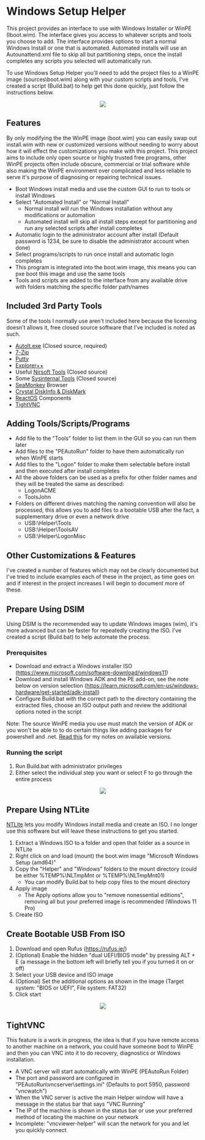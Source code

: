 # Windows Setup Helper

This project provides an interface to use with Windows Installer or WinPE (Iboot.wim). The interface gives you access to whatever scripts and tools you choose to add. The interface provides options to start a normal Windows Install or one that is automated. Automated installs will use an Autounattend.xml file to skip all but partitioning steps, once the install completes any scripts you selected will automatically run.

To use Windows Setup Helper you'll need to add the project files to a WinPE image (sources\boot.wim) along with your custom scripts and tools, I've created a script (Build.bat) to help get this done quickly, just follow the instructions below.

<p align="center">
  <img src="https://raw.githubusercontent.com/jmclaren7/windows-setup-helper/master/Extra/Screenshot1.png?raw=true">
</p>

## Features

By only modifying the the WinPE image (boot.wim) you can easily swap out install.wim with new or customized versions without needing to worry about how it will effect the customizations you make with this project. This project aims to include only open source or highly trusted free programs, other WinPE projects often include obscure, commercial or trial software while also making the WinPE environment over complicated and less reliable to serve it's purpose of diagnosing or repairing technical issues.

- Boot Windows install media and use the custom GUI to run to tools or install Windows
- Select "Automated Install" or "Normal Install"
  - Normal install will run the Windows installation without any modifications or automation
  - Automated install will skip all install steps except for partitioning and run any selected scripts after install completes
- Automatic login to the administrator account after install (Default password is 1234, be sure to disable the administrator account when done)
- Select programs/scripts to run once install and automatic login completes
- This program is integrated into the boot.wim image, this means you can pxe boot this image and use the same tools
- Tools and scripts are added to the interface from any available drive with folders matching the specific folder path/names

## Included 3rd Party Tools

Some of the tools I normally use aren't included here because the licensing doesn't allows it, free closed source software that I've included is noted as such.

- [AutoIt.exe](https://www.autoitscript.com/) (Closed source, required)
- [7-Zip](https://www.7-zip.org/)
- [Putty](https://www.chiark.greenend.org.uk/~sgtatham/putty/latest.html)
- [Explorer++](https://github.com/derceg/explorerplusplus)
- Useful [Nirsoft Tools](https://www.nirsoft.net/) (Closed source)
- Some [Sysinternal Tools](https://learn.microsoft.com/en-us/sysinternals/) (Closed source)
- [SeaMonkey](https://www.seamonkey-project.org/) Browser
- [Crystal DiskInfo & DiskMark](https://github.com/hiyohiyo)
- [ReactOS](https://reactos.org/) Components
- [TightVNC](https://www.tightvnc.com/)

## Adding Tools/Scripts/Programs

- Add file to the "Tools" folder to list them in the GUI so you can run them later
- Add files to the "PEAutoRun" folder to have them automatically run when WinPE starts
- Add files to the "Logon" folder to make them selectable before install and then executed after install completes
- All the above folders can be used as a prefix for other folder names and they will be treated the same as described:
  - LogonACME
  - ToolsJohn
- Folders on different drives matching the naming convention will also be processed, this allows you to add files to a bootable USB after the fact, a supplementary drive or even a network drive
  - USB:\Helper\Tools
  - USB:\Helper\ToolsAV
  - USB:\Helper\LogonMisc

## Other Customizations & Features

I've created a number of features which may not be clearly documented but I've tried to include examples each of these in the project, as time goes on and if interest in the project increases I will begin to document more of these.

## Prepare Using DSIM

Using DSIM is the recommended way to update Windows images (wim), it's more advanced but can be faster for repeatedly creating the ISO. I've created a script (Build.bat) to help automate the process.

### Prerequisites

- Download and extract a Windows installer ISO (https://www.microsoft.com/software-download/windows11) 
- Download and install Windows ADK and the PE add-on, see the note below on version selection (https://learn.microsoft.com/en-us/windows-hardware/get-started/adk-install) 
- Configure Build.bat with the correct path to the directory containing the extracted files, choose an ISO output path and review the additional options noted in the script

Note: The source WinPE media you use must match the version of ADK or you won't be able to to do certain things like adding packages for powershell and .net. [Read this](https://github.com/jmclaren7/windows-setup-helper/blob/master/Extra/ADK-Versions.md) for my notes on available versions.

### Running the script

1. Run Build.bat with administrator privileges
2. Either select the individual step you want or select F to go through the entire process

<p align="center">
  <img src="https://raw.githubusercontent.com/jmclaren7/windows-setup-helper/master/Extra/Build1.png?raw=true">
</p>

## Prepare Using NTLite

[NTLite](https://www.ntlite.com/) lets you modify Windows install media and create an ISO. I no longer use this software but will leave these instructions to get you started.

1. Extract a Windows ISO to a folder and open that folder as a source in NTLite
2. Right click on and load (mount) the boot.wim image "Microsoft Windows Setup (amd64)"
3. Copy the "Helper" and "Windows" folders to the mount directory (could be either %TEMP%\NLTmpMnt or %TEMP%\NLTmpMnt01)
   - You can modify Build.bat to help copy files to the mount directory
4. Apply image
   - The Apply options allow you to "remove nonessential editions", removing all but your preferred image is recommended (Windows 11 Pro)
5. Create ISO

## Create Bootable USB From ISO

1. Download and open Rufus (https://rufus.ie/)
2. (Optional) Enable the hidden "dual UEFI/BIOS mode" by pressing ALT + E (a message in the bottom left will briefly tell you if you turned it on or off)
3. Select your USB device and ISO image
4. (Optional) Set the additional options as shown in the image (Target system: "BIOS or UEFI", File system: FAT32)
5. Click start

<p align="center">
  <img src="https://raw.githubusercontent.com/jmclaren7/windows-setup-helper/master/Extra/Rufus1.png?raw=true">
</p>

## TightVNC
This feature is a work in progress, the idea is that if you have remote access to another machine on a network, you could have someone boot to WinPE and then you can VNC into it to do recovery, diagnostics or Windows installation.

- A VNC server will start automatically with WinPE (PEAutoRun Folder)
- The port and password are configured in "PEAutoRun\vncserver\settings.ini" (Defaults to port 5950, password "vncwatch")
- When the VNC server is active the main Helper window will have a message in the status bar that says "VNC Running"
- The IP of the machine is shown in the status bar or use your preferred method of locating the machine on your network
- Incomplete: "vncviewer-helper" will scan the network for you and let you quickly connect